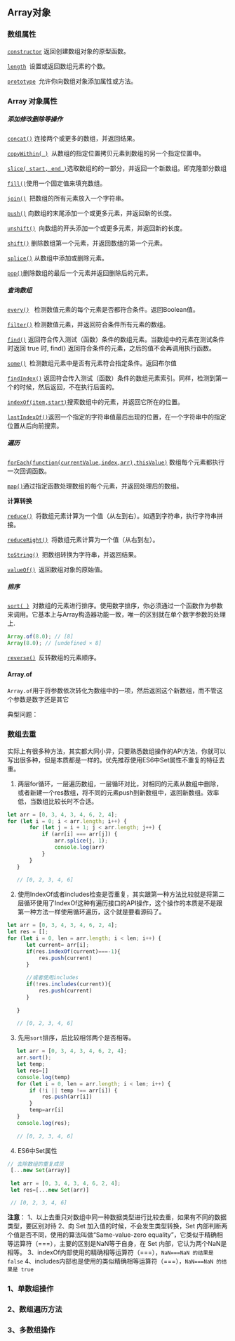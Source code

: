 ## Array对象

### 数组属性

[`constructor`](http://www.runoob.com/jsref/jsref-constructor-array.html) 返回创建数组对象的原型函数。

[`length`](http://www.runoob.com/jsref/jsref-length-array.html)` `设置或返回数组元素的个数。

[`prototype`](http://www.runoob.com/jsref/jsref-prototype-array.html)` `允许你向数组对象添加属性或方法。

### Array 对象属性

##### 添加修改删除等操作

[`concat()`](http://www.runoob.com/jsref/jsref-concat-array.html) 连接两个或更多的数组，并返回结果。

[`copyWithin( )`](http://www.runoob.com/jsref/jsref-copywithin.html)` `从数组的指定位置拷贝元素到数组的另一个指定位置中。

[`slice( start, end )`](#)选取数组的的一部分，并返回一个新数组。即克隆部分数组

[`fill()`](#)使用一个固定值来填充数组。

[`join()`](#)` `把数组的所有元素放入一个字符串。

[`push()`](http://www.runoob.com/jsref/jsref-push.html) 向数组的末尾添加一个或更多元素，并返回新的长度。

[`unshift()`](http://www.runoob.com/jsref/jsref-unshift.html)` `向数组的开头添加一个或更多元素，并返回新的长度。

[`shift()`](http://www.runoob.com/jsref/jsref-shift.html) 删除数组第一个元素，并返回数组的第一个元素。

[`splice()`](http://www.runoob.com/jsref/jsref-splice.html) 从数组中添加或删除元素。

[`pop()`](#)删除数组的最后一个元素并返回删除后的元素。

##### 查询数组

[`every()`](http://www.runoob.com/jsref/jsref-every.html)` ` 检测数值元素的每个元素是否都符合条件。返回Boolean值。

[`filter()`](http://www.runoob.com/jsref/jsref-filter.html) 检测数值元素，并返回符合条件所有元素的数组。

[`find()`](http://www.runoob.com/jsref/jsref-find.html) 返回符合传入测试（函数）条件的数组元素。当数组中的元素在测试条件时返回 true 时, find\(\) 返回符合条件的元素，之后的值不会再调用执行函数。

[`some()`](#)` `检测数组元素中是否有元素符合指定条件。返回布尔值

[`findIndex()`](http://www.runoob.com/jsref/jsref-findindex.html) 返回符合传入测试（函数）条件的数组元素索引。同样，检测到第一个的时候，然后返回，不在执行后面的。

[`indexOf(item,start)`](#)搜索数组中的元素，并返回它所在的位置。

[`lastIndexOf()`](#)返回一个指定的字符串值最后出现的位置，在一个字符串中的指定位置从后向前搜索。

##### 遍历

[`forEach(function(currentValue,index,arr),thisValue)`](http://www.runoob.com/jsref/jsref-foreach.html)  数组每个元素都执行一次回调函数。

[`map()`](#)通过指定函数处理数组的每个元素，并返回处理后的数组。

**计算转换**

[`reduce()`](http://www.runoob.com/jsref/jsref-reduce.html)` `将数组元素计算为一个值（从左到右）。如遇到字符串，执行字符串拼接。

[`reduceRight()`](http://www.runoob.com/jsref/jsref-reduceright.html)` `将数组元素计算为一个值（从右到左）。

[`toString()`](http://www.runoob.com/jsref/jsref-tostring-array.html)` `把数组转换为字符串，并返回结果。

[`valueOf()`](http://www.runoob.com/jsref/jsref-valueof-array.html)` `返回数组对象的原始值。

##### 排序

[`sort( )`](http://www.runoob.com/jsref/jsref-sort.html)` `对数组的元素进行排序。使用数字排序，你必须通过一个函数作为参数来调用。它基本上与Array构造器功能一致，唯一的区别就在单个数字参数的处理上.

```js
Array.of(8.0); // [8]
Array(8.0); // [undefined × 8]
```



[`reverse()`](#)` `反转数组的元素顺序。

#### Array.of

`Array.of`用于将参数依次转化为数组中的一项，然后返回这个新数组，而不管这个参数是数字还是其它

典型问题：

### 数组去重
实际上有很多种方法，其实都大同小异，只要熟悉数组操作的API方法，你就可以写出很多种，但是本质都是一样的。优先推荐使用ES6中Set属性不重复的特征去重。

 1. 两层for循环，一层遍历数组，一层循环对比，对相同的元素从数组中删除，或者新建一个res数组，将不同的元素push到新数组中，返回新数组。效率低，当数组比较长时不合适。
 ```js
 let arr = [0, 3, 4, 3, 4, 6, 2, 4];
 for (let i = 0; i < arr.length; i++) {
        for (let j = i + 1; j < arr.length; j++) {
            if (arr[i] === arr[j]) {
                arr.splice(j, 1);
                console.log(arr)
            }
        }
    }
    
    // [0, 2, 3, 4, 6]
 ```
 2. 使用IndexOf或者includes检查是否重复，其实跟第一种方法比较就是将第二层循环使用了IndexOf这种有遍历接口的API操作，这个操作的本质是不是跟第一种方法一样使用循环遍历，这个就是要看源码了。
 ```js
 let arr = [0, 3, 4, 3, 4, 6, 2, 4];
 let res = [];
 for (let i = 0, len = arr.length; i < len; i++) {
       let current= arr[i];
       if(res.indexOf(current)===-1){
           res.push(current)
       }
       
       //或者使用includes
       if(!res.includes(current)){
           res.push(current)
       }
    
    }
    
    // [0, 2, 3, 4, 6]
 ```
 3. 先用`sort`排序，后比较相邻两个是否相等。
 ```js
    let arr = [0, 3, 4, 3, 4, 6, 2, 4];
    arr.sort();
    let temp;
    let res=[]
    console.log(temp)
    for (let i = 0, len = arr.length; i < len; i++) {
        if (!i || temp !== arr[i]) {
            res.push(arr[i])
        }
        temp=arr[i]
    }
    console.log(res);
    
    // [0, 2, 3, 4, 6]
 ```
 4. ES6中Set属性
 ```js
 // 去除数组的重复成员
  [...new Set(array)]
  
  let arr = [0, 3, 4, 3, 4, 6, 2, 4];
  let res=[...new Set(arr)]

  // [0, 2, 3, 4, 6]
 ```
**注意**：
1、以上去重只对数组中同一种数据类型进行比较去重，如果有不同的数据类型，要区别对待
2、向 Set 加入值的时候，不会发生类型转换，Set 内部判断两个值是否不同，使用的算法叫做“Same-value-zero equality”，它类似于精确相等运算符（===），主要的区别是NaN等于自身，在 Set 内部，它认为两个NaN是相等。
3、indexOf内部使用的精确相等运算符（===），`NaN===NaN 的结果是 false`
4、includes内部也是使用的类似精确相等运算符（===），`NaN===NaN 的结果是 true`




### 1、单数组操作

### 2、数组遍历方法

### 3、多数组操作



